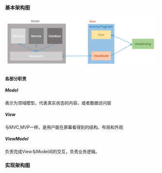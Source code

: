 ### 基本架构图

![](/assets/MVVM基本架构图.png)

#### 各部分职责
##### Model
表示为领域模型，代表真实状态的内容，或者数据访问层
##### View
与MVC,MVP一样，是用户能在屏幕看得到的结构、布局和外观
##### ViewModel
负责完成View与Model间的交互，负责业务逻辑。

### 实现架构图




